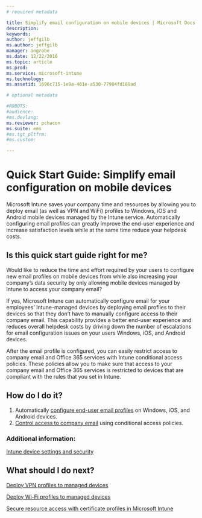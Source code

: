 ```yaml
---
# required metadata

title: Simplify email configuration on mobile devices | Microsoft Docs
description:
keywords:
author: jeffgilbms.author: jeffgilb
manager: angrobe
ms.date: 12/22/2016
ms.topic: article
ms.prod:
ms.service: microsoft-intune
ms.technology:
ms.assetid: 1696c715-1e9a-401e-a530-77904fd189ad

# optional metadata

#ROBOTS:
#audience:
#ms.devlang:
ms.reviewer: pchacon
ms.suite: ems
#ms.tgt_pltfrm:
#ms.custom:

---
```


# Quick Start Guide: Simplify email configuration on mobile devices
Microsoft Intune saves your company time and resources by allowing you to deploy email (as well as VPN and WiFi) profiles to Windows, iOS and Android mobile devices managed by the Intune service. Automatically configuring email profiles can greatly improve the end-user experience and increase satisfaction levels while at the same time reduce your helpdesk costs.

## Is this quick start guide right for me?
Would like to reduce the time and effort required by your users to configure new email profiles on mobile devices from while also increasing your company’s data security by only allowing mobile devices managed by Intune to access your company email?

If yes, Microsoft Intune can automatically configure email for your employees’ Intune-managed devices by deploying email profiles to their devices so that they don’t have to manually configure access to their company email. This capability provides a better end-user experience and reduces overall helpdesk costs by driving down the number of escalations for email configuration issues on your users Windows, iOS, and Android devices.

After the email profile is configured, you can easily restrict access to company email and Office 365 services with Intune conditional access policies. These policies allow you to make sure that access to your company email and Office 365 services is restricted to devices that are compliant with the rules that you set in Intune.

## How do I do it?
1.	Automatically [configure end-user email profiles](/intune/deploy-use/configure-access-to-corporate-email-using-email-profiles-with-microsoft-intune) on Windows, iOS, and Android devices.
2.	[Control access to company email](/intune/deploy-use/restrict-access-to-email-and-o365-services-with-microsoft-intune) using conditional access policies.


### Additional information:
[Intune device settings and security](/intune/deploy-use/manage-settings-and-features-on-your-devices-with-microsoft-intune-policies)

## What should I do next?
[Deploy VPN profiles to managed devices](/intune/deploy-use/vpn-connections-in-microsoft-intune)

[Deploy Wi-Fi profiles to managed devices](/intune/deploy-use/wi-fi-connections-in-microsoft-intune)

[Secure resource access with certificate profiles in Microsoft Intune](/intune/deploy-use/secure-resource-access-with-certificate-profiles)
